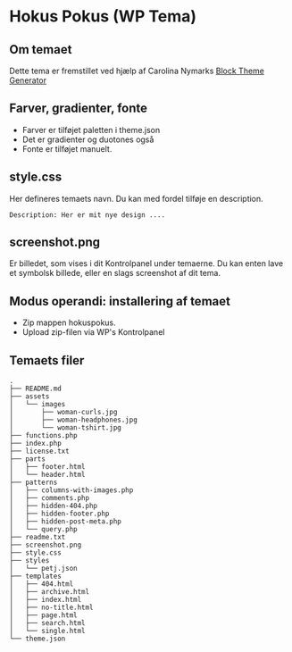 # Hokus Pokus (WP Tema)

## Om temaet

Dette tema er fremstillet ved hjælp af Carolina Nymarks [Block Theme Generator](https://fullsiteediting.com/block-theme-generator/)

## Farver, gradienter, fonte

* Farver er tilføjet paletten i theme.json
* Det er gradienter og duotones også
* Fonte er tilføjet manuelt.

## style.css

Her defineres temaets navn. Du kan med fordel tilføje en description.

~~~~
Description: Her er mit nye design ....
~~~~

## screenshot.png

Er billedet, som vises i dit Kontrolpanel under temaerne. Du kan enten lave et symbolsk billede, eller en slags screenshot af dit tema. 

## Modus operandi: installering af temaet

* Zip mappen hokuspokus.
* Upload zip-filen via WP's Kontrolpanel

## Temaets filer

~~~~
.
├── README.md
├── assets
│   └── images
│       ├── woman-curls.jpg
│       ├── woman-headphones.jpg
│       └── woman-tshirt.jpg
├── functions.php
├── index.php
├── license.txt
├── parts
│   ├── footer.html
│   └── header.html
├── patterns
│   ├── columns-with-images.php
│   ├── comments.php
│   ├── hidden-404.php
│   ├── hidden-footer.php
│   ├── hidden-post-meta.php
│   └── query.php
├── readme.txt
├── screenshot.png
├── style.css
├── styles
│   └── petj.json
├── templates
│   ├── 404.html
│   ├── archive.html
│   ├── index.html
│   ├── no-title.html
│   ├── page.html
│   ├── search.html
│   └── single.html
└── theme.json
~~~~